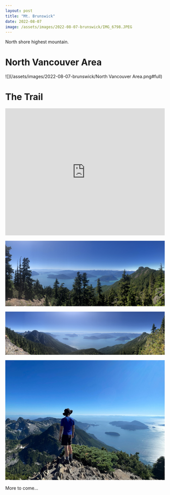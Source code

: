 ```yaml
---
layout: post
title: "Mt. Brunswick"
date: 2022-08-07
image: /assets/images/2022-08-07-brunswick/IMG_6798.JPEG
---
```

North shore highest mountain.

# North Vancouver Area
![](/assets/images/2022-08-07-brunswick/North Vancouver Area.png#full)

# The Trail
<iframe class="alltrails" src="https://www.alltrails.com/widget/recording/evening-hike-at-brunswick-mountain-trail-ccc0aa1?u=m" width="100%" height="400" frameborder="0" scrolling="no" marginheight="0" marginwidth="0" title="AllTrails: Trail Guides and Maps for Hiking, Camping, and Running"></iframe>

![](/assets/images/2022-08-07-brunswick/IMG_6819.jpeg#full)

![](/assets/images/2022-08-07-brunswick/IMG_6844.jpeg#full)

![](/assets/images/2022-08-07-brunswick/IMG_0394.JPG)

More to come...